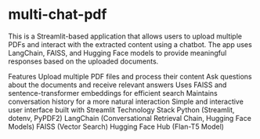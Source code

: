 # multi-chat-pdf
This is a Streamlit-based application that allows users to upload multiple PDFs and interact with the extracted content using a chatbot. The app uses LangChain, FAISS, and Hugging Face models to provide meaningful responses based on the uploaded documents.

Features
Upload multiple PDF files and process their content
Ask questions about the documents and receive relevant answers
Uses FAISS and sentence-transformer embeddings for efficient search
Maintains conversation history for a more natural interaction
Simple and interactive user interface built with Streamlit
Technology Stack
Python (Streamlit, dotenv, PyPDF2)
LangChain (Conversational Retrieval Chain, Hugging Face Models)
FAISS (Vector Search)
Hugging Face Hub (Flan-T5 Model)
